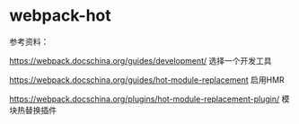 # webpack-hot
参考资料：

https://webpack.docschina.org/guides/development/ 选择一个开发工具

https://webpack.docschina.org/guides/hot-module-replacement 启用HMR

https://webpack.docschina.org/plugins/hot-module-replacement-plugin/ 模块热替换插件